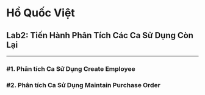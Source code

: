 # Hồ Quốc Việt  
## Lab2: Tiến Hành Phân Tích Các Ca Sử Dụng Còn Lại

---

### #1. Phân tích Ca Sử Dụng Create Employee
### #2. Phân tích Ca Sử Dụng Maintain Purchase Order
